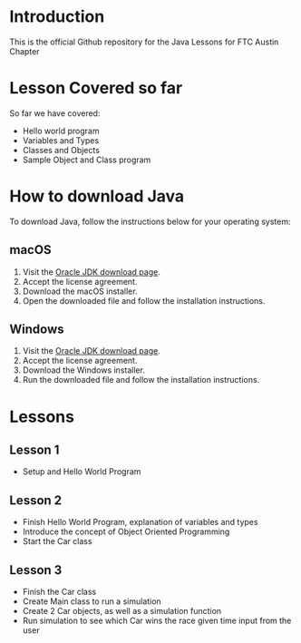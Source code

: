 # Introduction

This is the official Github repository for the Java Lessons for FTC Austin Chapter

# Lesson Covered so far

So far we have covered:

- Hello world program
- Variables and Types
- Classes and Objects
- Sample Object and Class program

# How to download Java

To download Java, follow the instructions below for your operating system:

## macOS

1. Visit the [Oracle JDK download page](https://www.oracle.com/java/technologies/javase-jdk11-downloads.html).
2. Accept the license agreement.
3. Download the macOS installer.
4. Open the downloaded file and follow the installation instructions.

## Windows

1. Visit the [Oracle JDK download page](https://www.oracle.com/java/technologies/javase-jdk11-downloads.html).
2. Accept the license agreement.
3. Download the Windows installer.
4. Run the downloaded file and follow the installation instructions.

# Lessons

## Lesson 1

- Setup and Hello World Program

## Lesson 2

- Finish Hello World Program, explanation of variables and types
- Introduce the concept of Object Oriented Programming
- Start the Car class

## Lesson 3

- Finish the Car class
- Create Main class to run a simulation
- Create 2 Car objects, as well as a simulation function
- Run simulation to see which Car wins the race given time input from the user